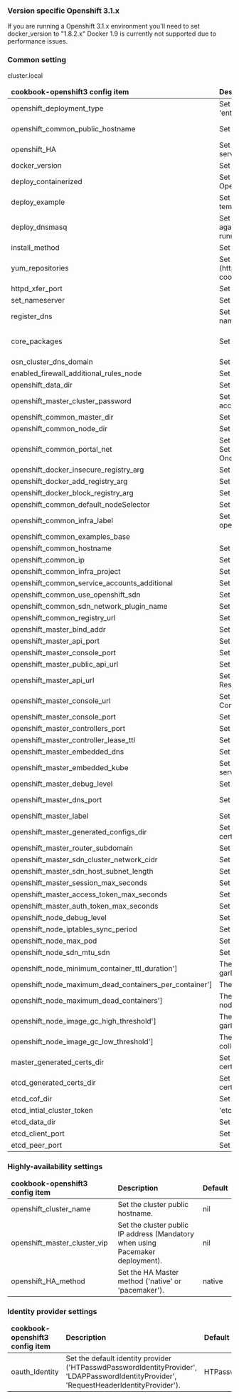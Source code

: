 ### Version specific Openshift 3.1.x ###

If you are running a Openshift 3.1.x environment you'll need to set docker_version to "1.8.2.x" Docker 1.9 is currently not supported due to performance issues.

### Common setting ###

<table>
<thead><tr><td><b>cookbook-openshift3 config item</b></td><td><b>Description</b></td><td><b>Default</b></td></tr></thead>
<tbody>
<tr><td>openshift_deployment_type</td><td>Set the deployment type for OSE ('origin' or 'enterprise').</td><td>enterprise</td></tr>
<tr><td>openshift_common_public_hostname</td><td>Set the master public hostname.</td><td>Output of 'ohai fqdn' if single master. Otherwise sets to openshift_cluster_name</td></tr>
<tr><td>openshift_HA</td><td>Set whether or not to deploy a highly-available services for OSE.</td><td>false</td></tr>
<tr><td>docker_version</td><td>Set the version of Docker to be installed.</td><td>nil</td></tr>
<tr><td>deploy_containerized</td><td>Set whether or not to deploy a containerized version of Openshift.</td><td>false</td></tr>
<tr><td>
deploy_example</td><td>Set whether or not to deploy the openshift example templates files.<td>false</td></tr>
<tr><td>
deploy_dnsmasq</td><td>Set whether or not to deploy the dnsmasq resolution against SkyDNS. Need to have NetworkManager running<td>false</td></tr>
<tr><td>install_method</td><td>Set the installing method for packing.</td><td>yum</td></tr>
<tr><td>
yum_repositories</td><td>Set the yum repositories. [*yum_repos*](https://github.com/chef-cookbooks/yum/blob/master/README.md#parameters)</td><td></td></tr>
<tr><td>httpd_xfer_port</td><td>Set the port used for retrieving certificates.</td><td>9999</td></tr>
<tr><td>set_nameserver</td><td>Set the nameserver(s) for the host.</td><td>false</td></tr>
<tr><td>register_dns</td><td>Set the registration of the host against the SOA nameserver.</td><td>false</td></tr>
<tr><td>core_packages</td><td>Set the list of the pre-requisite packages.</td><td>['libselinux-python', 'wget', 'vim-enhanced', 'net-tools', 'bind-utils', 'git', 'bash-completion docker', 'bash-completion', 'dnsmasq']</td></tr>
<tr><td>osn_cluster_dns_domain</td><td>Set the SkyDNS domain name.</td>cluster.local<td></td></tr>
<tr><td>enabled_firewall_additional_rules_node</td><td>Set the list of additional FW rules to set for a node.</td><td>[]</td></tr>
<tr><td>openshift_data_dir</td><td>Set the default directory for OSE data.</td><td>/var/lib/origin</td></tr>
<tr><td>openshift_master_cluster_password</td><td>Set the default password for the pcs administration account.</td><td>'openshift_cluster'</td></tr>
<tr><td>openshift_common_master_dir</td><td>Set the default root directory for master.</td><td>/etc/origin</td></tr>
<tr><td>openshift_common_node_dir</td><td>Set the default root directory for node.</td><td>/etc/origin</td></tr>
<tr><td>openshift_common_portal_net</td><td>Set the default user-defined networks for Kubernetes. Set to 172.30.0.0/16 to match the default Docker CIDR. Once set, do not update.</td><td>172.30.0.0/16</td></tr>
<tr><td>openshift_docker_insecure_registry_arg</td><td>Set the list of insecure registries for Docker.</td><td>nil</td></tr>
<tr><td>openshift_docker_add_registry_arg</td><td>Set the list of registries to add to Docker.</td><td>nil</td></tr>
<tr><td>openshift_docker_block_registry_arg</td><td>Set the list of registries to block in Docker.</td><td>nil</td></tr>
<tr><td>openshift_common_default_nodeSelector</td><td>Set the default label for node selector.</td><td>region=user</td></tr>
<tr><td>openshift_common_infra_label</td><td>Set the default label for Infra project (default, openshift-infra).</td><td>region=infra</td></tr>
<tr><td>openshift_common_examples_base</td><td></td><td>'/usr/share/openshift/examples'</td></tr>
<tr><td>openshift_common_hostname</td><td>Set the master common name.</td><td>Output of 'ohai fqdn'</td></tr>
<tr><td>openshift_common_ip</td><td>Set the default IP for the node.</td><td>Output of 'ohai ipaddress'</td></tr>
<tr><td>openshift_common_infra_project</td><td>Set the list of default Infra project.</td><td>['default','openshift-infra']</td></tr>
<tr><td>openshift_common_service_accounts_additional</td><td>Set the list of additional service accounts to create.</td><td>[]</td></tr>
<tr><td>openshift_common_use_openshift_sdn</td><td>Set whether or not to use SDN network.</td><td>true</td></tr>
<tr><td>openshift_common_sdn_network_plugin_name</td><td>Set the default SDN plugin name.</td><td>redhat/openshift-ovs-subnet</td></tr>
<tr><td>openshift_common_registry_url</td><td>Set the default registry URL.</td><td>'openshift3/ose-${component}:${version}'</td></tr>
<tr><td>openshift_master_bind_addr</td><td>Set default bind address.</td><td>'0.0.0.0'</td></tr>
<tr><td>openshift_master_api_port</td><td>Set default listening port for Master API.</td><td>8443</td></tr>
<tr><td>openshift_master_console_port</td><td>Set the default listening port for console.</td><td>8443</td></tr>
<tr><td>openshift_master_public_api_url</td><td>Set the default public URL for connecting to the API.</td><td>https://openshift_common_public_hostname:8443</td></tr>
<tr><td>openshift_master_api_url</td><td>Set the default internal URL for connecting to the API. Reserved to master(s). Not recommended to change</td><td>https://openshift_common_public_hostname:8443</td></tr>
<tr><td>openshift_master_console_url</td><td>Set the default public URL for connecting to the Web Console.</td><td>https://openshift_common_public_hostname:8443/console</td></tr>
<tr><td>openshift_master_console_port</td><td>Set the default listening port for console.</td><td>8443</td></tr>
<tr><td>openshift_master_controllers_port</td><td>Set the default listening port for controllers.</td><td>8444</td></tr>
<tr><td>openshift_master_controller_lease_ttl</td><td>Set the default lease TTL for controllers.</td><td>30</td></tr>
<tr><td>openshift_master_embedded_dns</td><td>Set whether or not to use the embedded DNS.</td><td>true</td></tr>
<tr><td>openshift_master_embedded_kube</td><td>Set whether ot not the use the embedded Kubernetes server.</td><td>true</td></tr>
<tr><td>openshift_master_debug_level</td><td>Set the default level for master logging.</td><td>2 </td></tr>
<tr><td>openshift_master_dns_port</td><td>Set the default port for SkyDNS.</td><td>When deploy_dnsmasq is set to "true" : 8053. Otherwise : 53</td></tr>
<tr><td>openshift_master_label</td><td>Set the default label for master selector.</td><td>region=infra</td></tr>
<tr><td>openshift_master_generated_configs_dir</td><td>Set the default directory for generating the node certificates.</td><td>/var/www/html/generated-configs'</td></tr>
<tr><td>openshift_master_router_subdomain</td><td>Set the default domain for the HaProxy routeaProxy.</td><td>cloudapps.domain.local'</td></tr>
<tr><td>openshift_master_sdn_cluster_network_cidr</td><td>Set the default SDN Network address.</td><td>10.1.0.0/16</td></tr>
<tr><td>openshift_master_sdn_host_subnet_length</td><td>Set the default number of allocated bit for hosts.</td><td>8</td></tr>
<tr><td>openshift_master_session_max_seconds</td><td>Set maximum session time in second.</td><td>3600</td></tr>
<tr><td>openshift_master_access_token_max_seconds</td><td>Set maximum access token lifetime in second.</td><td>86400</td></tr>
<tr><td>openshift_master_auth_token_max_seconds</td><td>Set maximum Oauth token lifetime in second.</td><td>500</td></tr>
<tr><td>openshift_node_debug_level</td><td>Set the default level for node logging.</td><td>2</td></tr>
<tr><td>openshift_node_iptables_sync_period</td><td>Set the default kube-proxy iptables sync period.</td><td>5s</td></tr>
<tr><td>openshift_node_max_pod</td><td>Set the maximum number of running PODs on a node.</td><td>40</td></tr>
<tr><td>openshift_node_sdn_mtu_sdn</td><td>Set the default MTU size for SDN.</td><td>1450</td></tr>
<tr><td>openshift_node_minimum_container_ttl_duration']</td><td>The minimum age that a container is eligible for garbage collection.</td><td>10s</td></tr>
<tr><td>openshift_node_maximum_dead_containers_per_container']</td><td>The number of instances to retain per pod container.</td><td>2</td></tr>
<tr><td>openshift_node_maximum_dead_containers']</td><td>The maximum number of total dead containers in the node.</td><td>100</td></tr>
<tr><td>openshift_node_image_gc_high_threshold']</td><td>The percent of disk usage which triggers image garbage collection.</td><td>90</td></tr>
<tr><td>openshift_node_image_gc_low_threshold']</td><td>The percent of disk usage to which image garbage collection attempts to free.</td><td>80</td></tr>
<tr><td>master_generated_certs_dir</td><td>Set the default directory for generating the master certificates.</td><td>/var/www/html/master/generated_certs</td></tr>
<tr><td>etcd_generated_certs_dir</td><td>Set the default directory for generating the etcd certificates.</td><td>/var/www/html/etcd/generated_certs</td></tr>
<tr><td>etcd_cof_dir</td><td>Set the default root directory for etcd configs.</td><td>/etc/etcd</td></tr>
<tr><td>etcd_intial_cluster_token</td><td>'etcd-cluster-1'</td><td>etcd-cluster-1</td></tr>
<tr><td>etcd_data_dir</td><td>Set the default root directory for etcd data.</td><td>/var/lib/etcd</td></tr>
<tr><td>etcd_client_port</td><td>Set default listening port for ETCD Client.</td><td>2379</td></tr>
<tr><td>etcd_peer_port</td><td>Set default listening port for ETCD Peer.</td><td>2380</td></tr>
</tbody>
</table>

### Highly-availability settings ###

<table>
<thead><tr><td><b>cookbook-openshift3 config item</b></td><td><b>Description</b></td><td><b>Default</b></td></tr></thead>
<tr><td>openshift_cluster_name</td><td>Set the cluster public hostname.</td><td>nil</td></tr>
<tr><td>openshift_master_cluster_vip</td><td>Set the cluster public IP address (Mandatory when using Pacemaker deployment).</td><td>nil</td></tr>
<tr><td>openshift_HA_method</td><td>Set the HA Master method ('native' or 'pacemaker').</td><td>native</td></tr>
</table>

### Identity provider settings ###

<table>
<thead><tr><td><b>cookbook-openshift3 config item</b></td><td><b>Description</b></td><td><b>Default</b></td></tr></thead>
<tr><td>oauth_Identity</td><td>Set the default identity provider ('HTPasswdPasswordIdentityProvider', 'LDAPPasswordIdentityProvider', 'RequestHeaderIdentityProvider').</td><td>HTPasswdPasswordIdentityProvider</td></tr>
</table>
